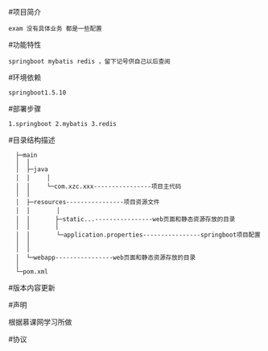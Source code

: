 #项目简介
    
    exam 没有具体业务 都是一些配置 
    
#功能特性

    springboot mybatis redis ，留下记号供自己以后查阅

#环境依赖
    
    springboot1.5.10

#部署步骤

    1.springboot 2.mybatis 3.redis

#目录结构描述

      ├─main  
      │  │  
      │  ├─java  
      │  │   　│  
      │  │   　└─com.xzc.xxx----------------项目主代码  
      │  │  
      │  ├─resources----------------项目资源文件  
      │  │    　　│  
      │  │       ├─static...----------------web页面和静态资源存放的目录
      │  │       │
      │  │    　　└─application.properties----------------springboot项目配置  
      │  │  
      │  │
      │  └─webapp----------------web页面和静态资源存放的目录  
      │  
      └─pom.xml  
#版本内容更新

#声明

  根据慕课网学习所做
  
#协议
